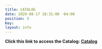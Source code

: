 ```yaml
---
title: CATALOG
date: 2020-08-17 18:31:00 -04:00
position: 5
Key: 
layout: info
---
```


**Click this link to access the Catalog:**
**[Catalog](https://www.imprintablefashion.com/bcconyc)**


